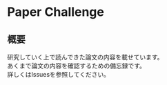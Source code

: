 # Paper Challenge

## 概要
研究していく上で読んできた論文の内容を載せています。    
あくまで論文の内容を確認するための備忘録です。  
詳しくはIssuesを参照してください。

